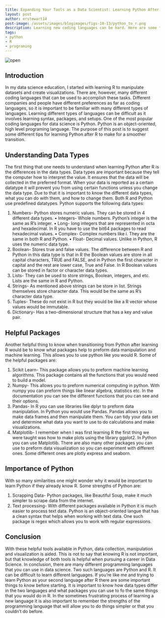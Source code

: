 ```yaml
---
title: Expanding Your Tools as a Data Scientist: Learning Python After R
layout: post
author: erstewart14
post-image: /assets/images/blogimages/figs-10-13/python_to_r.png
description: Learning new coding languages can be hard. Here are some tips for when you are preparing to learn Python after R.
tags:
- python
- R
- programing
---
```

![open](/assets/images/blogimages/figs-10-13/python_to_r.png)
## Introduction
In my data science education, I started with learning R to manipulate datasets and create visualizations. There are, however, many different coding languages that can be used to accomplish these tasks. Different companies and people have different preferences as far as coding languages, so it is important to be familiar with many different types of languages. Learning different types of languages can be difficult as it involves learning syntax, packages, and setups. 
One of the most popular coding languages for data science is Python. Python is an object-oriented, high level programing language. The purpose of this post is to suggest some different tips for learning Python after R to make for a smoother transition. 

## Understanding Data Types
The first thing that one needs to understand when learning Python after R is the differences in the data types. Data types are important because they tell the computer how to interpret the value. It ensures that the data will be collected in the preferred format. When your data is reported as a certain datatype it will prevent you from using certain functions unless you change the data type. Due to that it is important to know the different data types, what you can do with them, and how to change them. Both R and Python use predefined datatypes. Python supports the following data types:
1.	Numbers- Python stores numeric values. They can be stored in 4 different data types. 
•	Integers- Whole numbers. Python’s integer is the same as R’s integer.
•	Long- long integers that are represented in octa and hexadecimal. In R you have to use the bit64 packages to read hexadecimal values. 
•	Complex- Complex numbers like i. They are the same in both R and Python.
•	Float- Decimal values. Unlike in Python, R uses the numeric data type.
2.	Boolean- Stores true and false values. The difference between R and Python in this data type is that in R the Boolean values are store in all capital characters, TRUE and FALSE, and in Python the first character in capital and the rest are lower case, True and False. In R Boolean values can be stored in factor or character data types.
3.	Lists- They can be used to store strings, Boolean, integers, and etc. Lists are the same in R and Python.
4.	Strings- As mentioned above strings can be store in list. Strings themselves store character data. This would be the same as R’s character data type.
5.	Tuples- These do not exist in R but they would be like a R vector whose values would be immutable.
6.	Dictionary- Has a two-dimensional structure that has a key and value pair.

## Helpful Packages
Another helpful thing to know when transitioning from Python after learning R would be to know what packages help to preform data manipulation and machine learning. This allows you to use python like you would R. Some of the helpful packages are:
1.	Scikit Learn- This package allows you to preform machine learning algorithms. This package contains all the functions that you would need to build a model. 
2.	Numpy- This allows you to preform numerical computing in python. With numpy you can preform things like linear algebra, statistics etc. In the documentation you can see the different functions that you can see and their options. 
3.	Pandas- In R you can use libraries like dplyr to preform data manipulation. In Python you would use Pandas. Pandas allows you to make data frames and then manipulate them. You can tidy your data set and determine what data you want to use to do calculations and make visualizations. 
4.	Matplotlib- I remember when I was first learning R the first thing we were taught was how to make plots using the library ggplot2. In Python you can use Matplotlib. There are also many other packages you can use to preform data visualization so you can experiment with different ones. Some different ones are plotly express and seaborn. 

## Importance of Python
With so many similarities one might wonder why it would be important to learn Python if they already know R. Some strengths of Python are:
1.	Scrapping Data- Python packages, like Beautiful Soup, make it much simpler to scrape data from the internet.
2.	Text processing- With different packages available in Python it is much easier to process text data. Python is an object-oriented langue that has a clean syntax that helps when working with text data. One such package is regex which allows you to work with regular expressions. 

## Conclusion
With these helpful tools available in Python, data collection, manipulation and visualization is aided. This is not to say that knowing R is not important, but that knowledge of both tools is helpful when pursuing a career in Data Science. 
In conclusion, there are many different programming languages that you can use in data science. Two such languages are Python and R. It can be difficult to learn different languages. If you’re like me and trying to learn Python as your second language after R there are some important things to know before starting. It is important to know how data types differ in the two languages and what packages you can use to fo the same things that you would do in R. In the sometimes frustrating process of learning a new language it is also important to remember the strengths of the programming language that will allow you to do things simpler or that you couldn’t do before. 
